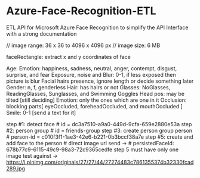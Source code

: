 # Azure-Face-Recognition-ETL
ETL API for Microsoft Azure Face Recognition to simplify the API Interface with a strong documentation

// image range: 36 x 36 to 4096 x 4096 px
// image size: 6 MB

faceRectangle: extract x and y coordinates of face

Age:
Emotion: happiness, sadness, neutral, anger, contempt, disgust, surprise, and fear
Exposure, noise and Blur: 0-1, if less exposed then picture is blur
Facial hairs presence, ignore length or decide something later
Gender: n, f, genderless
Hair: has hairs or not
Glasses: NoGlasses, ReadingGlasses, Sunglasses, and Swimming Goggles
Head pos: may be tilted [still deciding]
Emotion: only the ones which are one in it
Occlusion: blocking parts[ eyeOccluded, foreheadOccluded, and mouthOccluded ]
Smile: 0-1 [send a text for it]

step #1: detect face # id = dc3a7510-a9a0-449d-9cfa-659e2880e53a
step #2: person group # id = friends-group
step #3: create person group person # person-id = c010f3f1-1ae3-42e6-b221-0b3bccf38a7e 
step #5: create and add face to the person # direct image url send -> # persistedFaceId: 678b77c9-6115-49c9-98a3-72c9365cedfe
step 5 must have only one image
test against -> https://i.pinimg.com/originals/27/27/44/27274483c7861355374b32330fcad289.jpg
